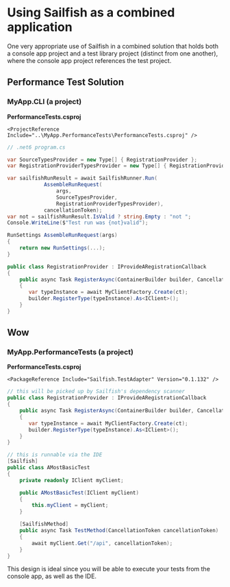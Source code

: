 # Using Sailfish as a combined application

One very appropriate use of Sailfish in a combined solution that holds both a console app project and a test library project (distinct from one another), where the console app project references the test project.

## Performance Test Solution

### MyApp.CLI (a project)
**PerformanceTests.csproj**

    <ProjectReference Include="..\MyApp.PerformanceTests\PerformanceTests.csproj" />

```csharp
// .net6 program.cs

var SourceTypesProvider = new Type[] { RegistrationProvider };
var RegistrationProviderTypesProvider = new Type[] { RegistrationProvider };

var sailfishRunResult = await SailfishRunner.Run(
            AssembleRunRequest(
                args,
                SourceTypesProvider,
                RegistrationProviderTypesProvider),
            cancellationToken);
var not = sailfishRunResult.IsValid ? string.Empty : "not ";
Console.WriteLine($"Test run was {not}valid");

RunSettings AssembleRunRequest(args)
{
    return new RunSettings(...);
}

public class RegistrationProvider : IProvideARegistrationCallback
{
    public async Task RegisterAsync(ContainerBuilder builder, CancellationToken ct)
    {
       var typeInstance = await MyClientFactory.Create(ct);
       builder.RegisterType(typeInstance).As<IClient>();
    }
}
```
## Wow

### MyApp.PerformanceTests (a project)
**PerformanceTests.csproj**

    <PackageReference Include="Sailfish.TestAdapter" Version="0.1.132" />

```csharp
// this will be picked up by Sailfish's dependency scanner
public class RegistrationProvider : IProvideARegistrationCallback
{
    public async Task RegisterAsync(ContainerBuilder builder, CancellationToken ct)
    {
       var typeInstance = await MyClientFactory.Create(ct);
       builder.RegisterType(typeInstance).As<IClient>();
    }
}

// this is runnable via the IDE
[Sailfish]
public class AMostBasicTest
{
    private readonly IClient myClient;

    public AMostBasicTest(IClient myClient)
    {
        this.myClient = myClient;
    }

    [SailfishMethod]
    public async Task TestMethod(CancellationToken cancellationToken)
    {
        await myClient.Get("/api", cancellationToken);
    }
}
```

This design is ideal since you will be able to execute your tests from the console app, as well as the IDE.
